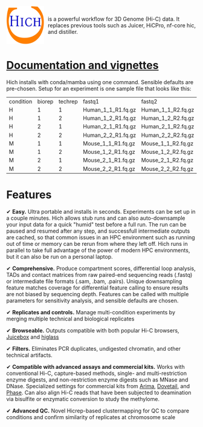 <div style="display: flex; align-items: center;">
  <img src="docs/source/images/hich_logo_white.png" alt="Hich" width="100" height="100" style="margin-right: 10px;">
  <span>is a powerful workflow for 3D Genome (Hi-C) data. It replaces previous tools such as Juicer, HiCPro, nf-core hic, and distiller.</span>
</div>

# [Documentation and vignettes](https://hich.readthedocs.io/en/latest/index.html)

Hich installs with conda/mamba using one command. Sensible defaults are pre-chosen. Setup for an experiment is one sample file that looks like this:

| | | | | | | |
|-|-|-|-|-|-|-|
|condition|biorep|techrep|fastq1|fastq2|assembly|enzymes|
|H|1|1|Human_1_1_R1.fq.gz|Human_1_1_R2.fq.gz|hg38|Arima|
|H|1|2|Human_1_2_R1.fq.gz|Human_1_2_R2.fq.gz|hg38|Arima|
|H|2|1|Human_2_1_R1.fq.gz|Human_2_1_R2.fq.gz|hg38|Arima|
|H|2|2|Human_2_2_R1.fq.gz|Human_2_2_R2.fq.gz|hg38|Arima|
|M|1|1|Mouse_1_1_R1.fq.gz|Mouse_1_1_R2.fq.gz|mm10|Arima|
|M|1|2|Mouse_1_2_R1.fq.gz|Mouse_1_2_R2.fq.gz|mm10|Arima|
|M|2|1|Mouse_2_1_R1.fq.gz|Mouse_2_1_R2.fq.gz|mm10|Arima|
|M|2|2|Mouse_2_2_R1.fq.gz|Mouse_2_2_R2.fq.gz|mm10|Arima|

# Features

✔ **Easy.** Ultra portable and installs in seconds. Experiments can be set up in a couple minutes. Hich allows stub runs and can also auto-downsample your input data for a quick "humid" test before a full run. The run can be paused and resumed after any step, and successfull intermediate outputs are cached, so that common issues in an HPC environment such as running out of time or memory can be rerun from where they left off. Hich runs in parallel to take full advantage of the power of modern HPC environments, but it can also be run on a personal laptop.

✔ **Comprehensive.** Produce compartment scores, differential loop analysis, TADs and contact matrices from raw paired-end sequencing reads (.fastq) or intermediate file formats (.sam, .bam, .pairs). Unique downsampling feature matches coverage for differential feature calling to ensure results are not biased by sequencing depth. Features can be called with multiple parameters for sensitivity analysis, and sensible defaults are chosen.

✔ **Replicates and controls.** Manage multi-condition experiments by merging multiple technical and biological replicates

✔ **Browseable.** Outputs compatible with both popular Hi-C browsers, [Juicebox](https://www.aidenlab.org/juicebox/) and [higlass](https://higlass.io/)

✔ **Filters.** Eliminates PCR duplicates, undigested chromatin, and other technical artifacts.

✔ **Compatible with advanced assays and commercial kits.** Works with conventional Hi-C, capture-based methods, single- and multi-restriction enzyme digests, and non-restriction enzyme digests such as MNase and DNase. Specialized settings for commercial kits from [Arima](https://arimagenomics.com/products/genome-wide-hic/), [Dovetail](https://cantatabio.com/dovetail-genomics/products/), and [Phase](https://phasegenomics.com/products/proximo/). Can also align Hi-C reads that have been subjected to deamination via bisulfite or enzymatic conversion to study the methylome.

✔ **Advanced QC.** Novel Hicrep-based clustermapping for QC to compare conditions and confirm similarity of replicates at chromosome scale 